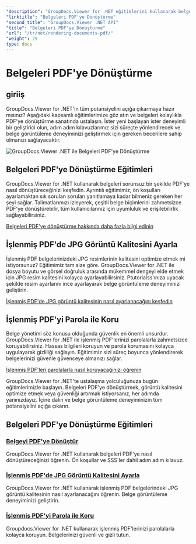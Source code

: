 ```yaml
---
"description": "GroupDocs.Viewer for .NET eğitimlerini kullanarak belgeleri PDF'ye dönüştürmeyi, JPG resim kalitesini ayarlamayı ve PDF'leri parolalarla korumayı öğrenin."
"linktitle": "Belgeleri PDF'ye Dönüştürme"
"second_title": "GroupDocs.Viewer .NET API"
"title": "Belgeleri PDF'ye Dönüştürme"
"url": "/tr/net/rendering-documents-pdf/"
"weight": 29
type: docs
---
```

# Belgeleri PDF'ye Dönüştürme


## giriiş

GroupDocs.Viewer for .NET'in tüm potansiyelini açığa çıkarmaya hazır mısınız? Aşağıdaki kapsamlı eğitimlerimize göz atın ve belgeleri kolaylıkla PDF'ye dönüştürme sanatında ustalaşın. İster yeni başlayan ister deneyimli bir geliştirici olun, adım adım kılavuzlarımız sizi süreçte yönlendirecek ve belge görüntüleme deneyiminizi geliştirmek için gereken becerilere sahip olmanızı sağlayacaktır.

![GroupDocs.Viewer .NET ile Belgeleri PDF'ye Dönüştürme](/viewer/rendering-documents-pdf/image.png)

## Belgeleri PDF'ye Dönüştürme Eğitimleri

GroupDocs.Viewer for .NET kullanarak belgeleri sorunsuz bir şekilde PDF'ye nasıl dönüştüreceğinizi keşfedin. Ayrıntılı eğitimimiz, ön koşulları ayarlamaktan sık sorulan soruları yanıtlamaya kadar bilmeniz gereken her şeyi sağlar. Talimatlarımızı izleyerek, çeşitli belge biçimlerini zahmetsizce PDF'ye dönüştürebilir, tüm kullanıcılarınız için uyumluluk ve erişilebilirlik sağlayabilirsiniz.

[Belgeleri PDF'ye dönüştürme hakkında daha fazla bilgi edinin](./render-to-pdf/)

## İşlenmiş PDF'de JPG Görüntü Kalitesini Ayarla

İşlenmiş PDF belgelerinizdeki JPG resimlerinin kalitesini optimize etmek mi istiyorsunuz? Eğitimimiz tam size göre. GroupDocs.Viewer for .NET ile dosya boyutu ve görsel doğruluk arasında mükemmel dengeyi elde etmek için JPG resim kalitesini kolayca ayarlayabilirsiniz. Ptutorialss'ınıza uyacak şekilde resim ayarlarını ince ayarlayarak belge görüntüleme deneyiminizi geliştirin.

[İşlenmiş PDF'de JPG görüntü kalitesinin nasıl ayarlanacağını keşfedin](./adjust-jpg-quality-pdf/)

## İşlenmiş PDF'yi Parola ile Koru

Belge yönetimi söz konusu olduğunda güvenlik en önemli unsurdur. GroupDocs.Viewer for .NET ile işlenmiş PDF'lerinizi parolalarla zahmetsizce koruyabilirsiniz. Hassas bilgileri koruyun ve parola korumasını kolayca uygulayarak gizliliği sağlayın. Eğitimimiz sizi süreç boyunca yönlendirerek belgelerinizi güvenle güvenceye almanızı sağlar.

[İşlenmiş PDF'leri parolalarla nasıl koruyacağınızı öğrenin](./protect-pdf/)

GroupDocs.Viewer for .NET'te ustalaşma yolculuğunuza bugün eğitimlerimizle başlayın. Belgeleri PDF'ye dönüştürmek, görüntü kalitesini optimize etmek veya güvenliği artırmak istiyorsanız, her adımda yanınızdayız. İçine dalın ve belge görüntüleme deneyiminizin tüm potansiyelini açığa çıkarın.
## Belgeleri PDF'ye Dönüştürme Eğitimleri
### [Belgeyi PDF'ye Dönüştür](./render-to-pdf/)
GroupDocs.Viewer for .NET kullanarak belgeleri PDF'ye nasıl dönüştüreceğinizi öğrenin. Ön koşullar ve SSS'ler dahil adım adım kılavuz.
### [İşlenmiş PDF'de JPG Görüntü Kalitesini Ayarla](./adjust-jpg-quality-pdf/)
GroupDocs.Viewer for .NET kullanarak işlenmiş PDF belgelerindeki JPG görüntü kalitesinin nasıl ayarlanacağını öğrenin. Belge görüntüleme deneyiminizi geliştirin.
### [İşlenmiş PDF'yi Parola ile Koru](./protect-pdf/)
Groupdocs.Viewer for .NET kullanarak işlenmiş PDF'lerinizi parolalarla kolayca koruyun. Belgelerinizi güvenli ve gizli tutun.